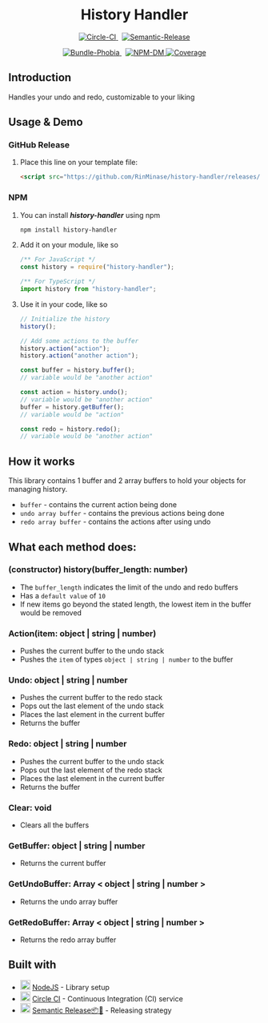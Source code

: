 <h1 align="center"> History Handler </h1>

<p align="center">
    <a href="https://circleci.com/gh/RinMinase/history-handler">
        <img alt="Circle-CI" src="https://img.shields.io/circleci/build/github/RinMinase/history-handler/master.svg?logo=circleci&style=for-the-badge">
    </a>&nbsp;
    <a href="https://semantic-release.gitbook.io/semantic-release/">
        <img alt="Semantic-Release" src="https://img.shields.io/badge/%20%20%F0%9F%93%A6%F0%9F%9A%80-semantic--release-e10079.svg?style=for-the-badge">
    </a>
</p>
<p align="center">
    <a href="https://bundlephobia.com/result?p=history-handler">
        <img alt="Bundle-Phobia" src="https://img.shields.io/bundlephobia/minzip/history-handler?logo=webpack&logoColor=white&style=for-the-badge">
    </a>&nbsp;
    <a href="https://www.npmjs.com/package/history-handler">
        <img alt="NPM-DM" src="https://img.shields.io/npm/dm/history-handler?logo=npm&style=for-the-badge">
    </a>
    <a href="https://coveralls.io/github/RinMinase/history-handler">
        <img alt="Coverage" src="https://img.shields.io/coveralls/github/RinMinase/history-handler?logo=coveralls&style=for-the-badge" />
    </a>
</p>

## Introduction

Handles your undo and redo, customizable to your liking

## Usage & Demo

### GitHub Release

1. Place this line on your template file:

    ```html
    <script src="https://github.com/RinMinase/history-handler/releases/latest/download/history-handler.min.js"></script>
    ```

### NPM

1. You can install ***history-handler*** using npm

    ```bash
    npm install history-handler
    ```

2. Add it on your module, like so

    ```javascript
    /** For JavaScript */
    const history = require("history-handler");
    ```

    ```typescript
    /** For TypeScript */
    import history from "history-handler";
    ```

3. Use it in your code, like so

    ```javascript
    // Initialize the history
    history();

    // Add some actions to the buffer
    history.action("action");
    history.action("another action");

    const buffer = history.buffer();
    // variable would be "another action"

    const action = history.undo();
    // variable would be "another action"
    buffer = history.getBuffer();
    // variable would be "action"

    const redo = history.redo();
    // variable would be "another action"
    ```

## How it works

This library contains 1 buffer and 2 array buffers to hold your objects for managing history.

- `buffer` - contains the current action being done
- `undo array buffer` - contains the previous actions being done
- `redo array buffer` - contains the actions after using undo

## What each method does:

### (constructor) history(buffer_length: number)
- The `buffer_length` indicates the limit of the undo and redo buffers
- Has a `default value` of `10`
- If new items go beyond the stated length, the lowest item in the buffer would be removed

### Action(item: object | string | number)
- Pushes the current buffer to the undo stack
- Pushes the `item` of types `object | string | number` to the buffer

### Undo: object | string | number
- Pushes the current buffer to the redo stack
- Pops out the last element of the undo stack
- Places the last element in the current buffer
- Returns the buffer

### Redo: object | string | number
- Pushes the current buffer to the undo stack
- Pops out the last element of the redo stack
- Places the last element in the current buffer
- Returns the buffer

### Clear: void
- Clears all the buffers

### GetBuffer: object | string | number
- Returns the current buffer

### GetUndoBuffer: Array < object | string | number >
- Returns the undo array buffer

### GetRedoBuffer: Array < object | string | number >
- Returns the redo array buffer


## Built with
* <img width=20 height=20 src="https://nodejs.org/static/images/favicons/favicon-32x32.png"> [NodeJS](https://nodejs.org/) - Library setup
* <img width=20 height=20 src="https://dmmj3mmt94rvw.cloudfront.net/favicon-undefined.ico"> [Circle CI](https://circleci.com/) - Continuous Integration (CI) service
* <img width=20 height=20 src="https://blobscdn.gitbook.com/v0/b/gitbook-28427.appspot.com/o/spaces%2F-LGsE7zdvzHI5cG-XV6p%2Favatar.png?alt=media"> [Semantic Release📦🚀](https://semantic-release.gitbook.io/) - Releasing strategy
